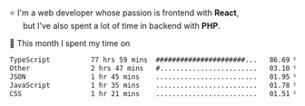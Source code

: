 ⭐ I'm a web developer whose passion is frontend with <b>React</b>,<br/>
&nbsp; &nbsp; &nbsp; but I've also spent a lot of time in backend with <b>PHP</b>.

📅 This month I spent my time on

<!--START_SECTION:waka-->

```txt
TypeScript          77 hrs 59 mins  ######################...   86.69 %
Other               2 hrs 47 mins   #........................   03.10 %
JSON                1 hr 45 mins    .........................   01.95 %
JavaScript          1 hr 35 mins    .........................   01.78 %
CSS                 1 hr 21 mins    .........................   01.51 %
```

<!--END_SECTION:waka-->
